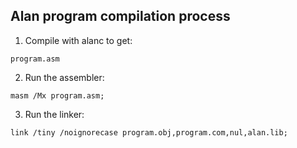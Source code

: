 ## Alan program compilation process

1. Compile with alanc to get:
   
`program.asm`

2. Run the assembler:

`masm /Mx program.asm;`

3. Run the linker:

`link /tiny /noignorecase program.obj,program.com,nul,alan.lib;`

